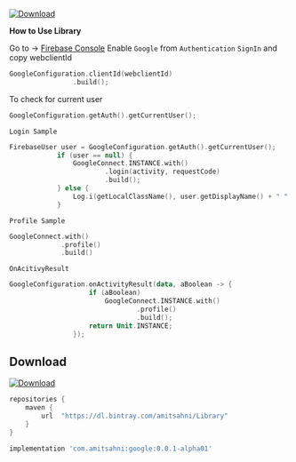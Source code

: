 [ ![Download](https://api.bintray.com/packages/amitsahni/Library/google/images/download.svg) ](https://bintray.com/amitsahni/Library/google/_latestVersion)

**How to Use Library**

Go to -> [Firebase Console](https://console.firebase.google.com/)
Enable `Google` from `Authentication` `SignIn` and copy webclientId

```kotlin
GoogleConfiguration.clientId(webclientId)
                .build();
```

To check for current user

```kotlin
GoogleConfiguration.getAuth().getCurrentUser();
```

`Login Sample`

```kotlin
FirebaseUser user = GoogleConfiguration.getAuth().getCurrentUser();
            if (user == null) {
                GoogleConnect.INSTANCE.with()
                        .login(activity, requestCode)
                        .build();
            } else {
                Log.i(getLocalClassName(), user.getDisplayName() + " " + user.getEmail() + "" + user.getPhoneNumber());
            }
```

`Profile Sample`

```kotlin
GoogleConnect.with()
             .profile()
             .build()
```

`OnAcitivyResult`

```kotlin
GoogleConfiguration.onActivityResult(data, aBoolean -> {
                    if (aBoolean)
                        GoogleConnect.INSTANCE.with()
                                .profile()
                                .build();
                    return Unit.INSTANCE;
                });
```

Download
--------

[ ![Download](https://api.bintray.com/packages/amitsahni/Library/google/images/download.svg) ](https://bintray.com/amitsahni/Library/google/_latestVersion)


```groovy
repositories {
    maven {
        url  "https://dl.bintray.com/amitsahni/Library" 
    }
}
```

```groovy
implementation 'com.amitsahni:google:0.0.1-alpha01'
```